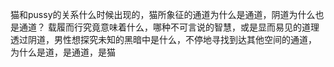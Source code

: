 猫和pussy的关系什么时候出现的，猫所象征的通道为什么是通道，阴道为什么也是通道？
载履而行究竟意味着什么，哪种不可言说的智慧，或是显而易见的道理
透过阴道，男性想探究未知的黑暗中是什么，不停地寻找到达其他空间的通道，
为什么是道，是通道，是猫
